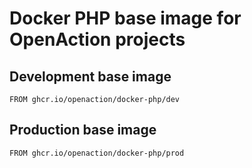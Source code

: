 # Docker PHP base image for OpenAction projects

## Development base image

```
FROM ghcr.io/openaction/docker-php/dev
```

## Production base image

```
FROM ghcr.io/openaction/docker-php/prod
```
